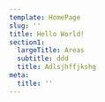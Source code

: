 ```yaml
---
template: HomePage
slug: ''
title: Hello World!
section1:
  largeTitle: Areas
  subtitle: ddd
  title: Adlsjhffjkshg
meta:
  title: ''
---
```


